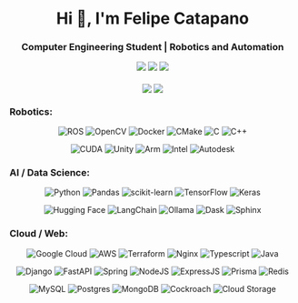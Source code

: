 <h1 align="center">Hi 👋, I'm Felipe Catapano</h1>
<h3 align="center">Computer Engineering Student | Robotics and Automation</h3>

<div align="center">
  <a target="_blank" href="https://www.linkedin.com/in/felipe-catapano/"><img src="https://img.shields.io/badge/-LinkedIn-0077B5?style=for-the-badge&logo=Linkedin&logoColor=white"></img></a>
  <a target="_blank" href="mailto:felipe_catapano@yahoo.com.br"><img src="https://img.shields.io/badge/-Email-D14836?style=for-the-badge&logo=Gmail&logoColor=white"></img></a>
  <a target="_blank" href="https://telegram.me/MekhyW"><img src="https://img.shields.io/badge/Telegram-2CA5E0?style=for-the-badge&logo=telegram&logoColor=white"> </img></a>
<div>
<br>
<div align="center">
  <img align="center" src="https://github-readme-streak-stats.herokuapp.com/?user=mekhyw&theme=dark&include_all_commits=true&count_private=true"/>
  <img align="center" src="https://github-readme-stats.vercel.app/api?username=mekhyw&show_icons=true&theme=dark&include_all_commits=true&count_private=true"/>

<h3 align="left">Robotics:</h3>

![ROS](https://img.shields.io/badge/ros-%230A0FF9.svg?style=for-the-badge&logo=ros&logoColor=white)
![OpenCV](https://img.shields.io/badge/OpenCV-5C3EE8.svg?style=for-the-badge&logo=OpenCV&logoColor=white)
![Docker](https://img.shields.io/badge/docker-%230db7ed.svg?style=for-the-badge&logo=docker&logoColor=white)
![CMake](https://img.shields.io/badge/CMake-%23008FBA.svg?style=for-the-badge&logo=cmake&logoColor=white)
![C](https://img.shields.io/badge/c-%2300599C.svg?style=for-the-badge&logo=c&logoColor=white)
![C++](https://img.shields.io/badge/c++-%2300599C.svg?style=for-the-badge&logo=c%2B%2B&logoColor=white)

![CUDA](https://img.shields.io/badge/cuda-000000.svg?style=for-the-badge&logo=nVIDIA&logoColor=green)
![Unity](https://img.shields.io/badge/Unity-FFFFFF.svg?style=for-the-badge&logo=Unity&logoColor=black)
![Arm](https://img.shields.io/badge/Arm-0091BD.svg?style=for-the-badge&logo=Arm&logoColor=white)
![Intel](https://img.shields.io/badge/Intel-0071C5.svg?style=for-the-badge&logo=Intel&logoColor=white)
![Autodesk](https://img.shields.io/badge/Autodesk-000000.svg?style=for-the-badge&logo=Autodesk&logoColor=white)

<h3 align="left">AI / Data Science:</h3>

![Python](https://img.shields.io/badge/python-3670A0?style=for-the-badge&logo=python&logoColor=ffdd54)
![Pandas](https://img.shields.io/badge/pandas-%23150458.svg?style=for-the-badge&logo=pandas&logoColor=white)
![scikit-learn](https://img.shields.io/badge/scikit--learn-%23F7931E.svg?style=for-the-badge&logo=scikit-learn&logoColor=white)
![TensorFlow](https://img.shields.io/badge/TensorFlow-%23FF6F00.svg?style=for-the-badge&logo=TensorFlow&logoColor=white)
![Keras](https://img.shields.io/badge/keras-%23D00000.svg?style=for-the-badge&logo=Keras&logoColor=white)

![Hugging Face](https://img.shields.io/badge/Hugging%20Face-FFD21E.svg?style=for-the-badge&logo=Hugging-Face&logoColor=black)
![LangChain](https://img.shields.io/badge/LangChain-1C3C3C.svg?style=for-the-badge&logo=LangChain&logoColor=white)
![Ollama](https://img.shields.io/badge/Ollama-000000.svg?style=for-the-badge&logo=Ollama&logoColor=white)
![Dask](https://img.shields.io/badge/Dask-FC6E6B.svg?style=for-the-badge&logo=Dask&logoColor=white)
![Sphinx](https://img.shields.io/badge/Sphinx-000000.svg?style=for-the-badge&logo=Sphinx&logoColor=white)
  
<h3 align="left">Cloud / Web:</h3>

![Google Cloud](https://img.shields.io/badge/Google%20Cloud-4285F4.svg?style=for-the-badge&logo=Google-Cloud&logoColor=white)
![AWS](https://img.shields.io/badge/AWS-232F3E.svg?style=for-the-badge&logo=Amazon-Web-Services&logoColor=white)
![Terraform](https://img.shields.io/badge/terraform-%23844FBA?style=for-the-badge&logo=terraform&logoColor=white)
![Nginx](https://img.shields.io/badge/NGINX-009639.svg?style=for-the-badge&logo=NGINX&logoColor=white)
![Typescript](https://img.shields.io/badge/typescript-%233178C6?style=for-the-badge&logo=typescript&logoColor=white)
![Java](https://img.shields.io/badge/java-%23ED8B00.svg?style=for-the-badge&logo=openjdk&logoColor=white)

![Django](https://img.shields.io/badge/django-%23092E20.svg?style=for-the-badge&logo=django&logoColor=white)
![FastAPI](https://img.shields.io/badge/FastAPI-009688.svg?style=for-the-badge&logo=FastAPI&logoColor=white)
![Spring](https://img.shields.io/badge/Spring-6DB33F.svg?style=for-the-badge&logo=Spring&logoColor=white)
![NodeJS](https://img.shields.io/badge/node.js-6DA55F?style=for-the-badge&logo=node.js&logoColor=white)
![ExpressJS](https://img.shields.io/badge/Express-000000.svg?style=for-the-badge&logo=Express&logoColor=white)
![Prisma](https://img.shields.io/badge/prisma-%232D3748.svg?style=for-the-badge&logo=prisma&logoColor=white)
![Redis](https://img.shields.io/badge/Redis-FF4438.svg?style=for-the-badge&logo=Redis&logoColor=white)

![MySQL](https://img.shields.io/badge/mysql-%234479A1.svg?style=for-the-badge&logo=mysql&logoColor=white)
![Postgres](https://img.shields.io/badge/postgres-%23316192.svg?style=for-the-badge&logo=postgresql&logoColor=white)
![MongoDB](https://img.shields.io/badge/MongoDB-%234ea94b.svg?style=for-the-badge&logo=mongodb&logoColor=white)
![Cockroach](https://img.shields.io/badge/Cockroach%20Labs-6933FF.svg?style=for-the-badge&logo=Cockroach-Labs&logoColor=white)
![Cloud Storage](https://img.shields.io/badge/Google%20Cloud%20Storage-AECBFA.svg?style=for-the-badge&logo=Google-Cloud-Storage&logoColor=black)
